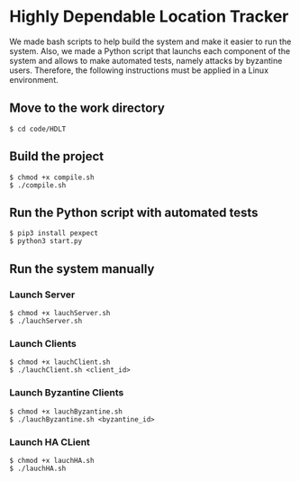 # Highly Dependable Location Tracker

We made bash scripts to help build the system and make it easier to run the system. Also, we made a Python script that launchs each component of the system and allows to make automated tests, namely attacks by byzantine users.
Therefore, the following instructions must be applied in a Linux environment.

## Move to the work directory

```shell
$ cd code/HDLT
```

## Build the project

```shell
$ chmod +x compile.sh
$ ./compile.sh
```

## Run the Python script with automated tests

```shell
$ pip3 install pexpect
$ python3 start.py
```

## Run the system manually

### Launch Server
```shell
$ chmod +x lauchServer.sh
$ ./lauchServer.sh
```
### Launch Clients
```shell
$ chmod +x lauchClient.sh
$ ./lauchClient.sh <client_id>
```
### Launch Byzantine Clients
```shell
$ chmod +x lauchByzantine.sh
$ ./lauchByzantine.sh <byzantine_id>
```

### Launch HA CLient
```shell
$ chmod +x lauchHA.sh
$ ./lauchHA.sh
```